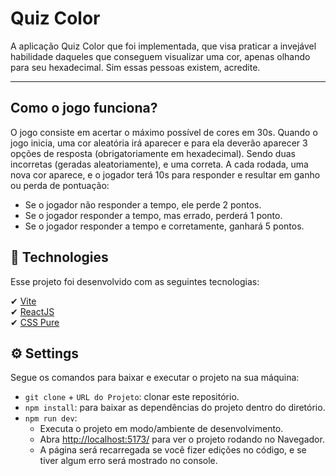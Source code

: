 <h1>
    Quiz Color
</h1>

A aplicação Quiz Color que foi implementada, que visa praticar a invejável habilidade daqueles que conseguem visualizar uma cor,
apenas olhando para seu hexadecimal. Sim essas pessoas existem, acredite.

---

## Como o jogo funciona?
O jogo consiste em acertar o máximo possível de cores em 30s. Quando o jogo inicia, 
uma cor aleatória irá aparecer e para ela deverão aparecer 3 opções de resposta (obrigatoriamente em hexadecimal).
Sendo duas incorretas (geradas aleatoriamente), e uma correta.
A cada rodada, uma nova cor aparece, e o jogador terá 10s para responder e resultar em ganho ou perda de pontuação:
- Se o jogador não responder a tempo, ele perde 2 pontos.
- Se o jogador responder a tempo, mas errado, perderá 1 ponto.
- Se o jogador responder a tempo e corretamente, ganhará 5 pontos.


## 🚀 Technologies

Esse projeto foi desenvolvido com as seguintes tecnologias:

✔ [Vite](https://vitejs.dev/)
<br/>
✔ [ReactJS](https://reactjs.org/)
<br/>
✔ [CSS Pure](https://developer.mozilla.org/pt-BR/docs/Web/CSS)
<br/>




## ⚙ Settings

Segue os comandos para baixar e executar o projeto na sua máquina:

* `git clone` + `URL do Projeto`: clonar este repositório.
* `npm install`: para baixar as dependências do projeto dentro do diretório.
* `npm run dev`: 
    - Executa o projeto em modo/ambiente de desenvolvimento.
    - Abra [http://localhost:5173/](http://localhost:5173/) para ver o projeto rodando no Navegador.
    - A página será recarregada se você fizer edições no código, e se tiver algum erro será mostrado no console.

